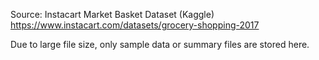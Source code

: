 Source: Instacart Market Basket Dataset (Kaggle)
https://www.instacart.com/datasets/grocery-shopping-2017

Due to large file size, only sample data or summary files are stored here.
